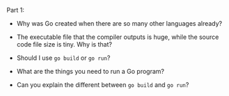 Part 1:

* Why was Go created when there are so many other languages already?

* The executable file that the compiler outputs is huge, while the source code file size is tiny. Why is that?

* Should I use `go build` or `go run`?

* What are the things you need to run a Go program?

* Can you explain the different between `go build` and `go run`?

